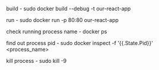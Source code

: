 build - sudo docker build --debug -t our-react-app

run - sudo docker run -p 80:80 our-react-app

check running process name - docker ps

find out process pid  - sudo docker inspect -f '{{.State.Pid}}' <process_name>

kill process - sudo kill -9 <pid>